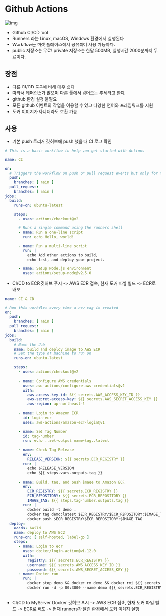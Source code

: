 # Github Actions

![img](https://user-images.githubusercontent.com/42149645/147480102-9a50057e-227c-407c-9828-42a21b783d90.png)  

- Github CI/CD tool
- Runners 라는 Linux, macOS, Windows 환경에서 실행된다.
- Workflow는 마켓 플레이스에서 공유되어 사용 가능하다.
- public 저장소는 무료! private 저장소는 한달 500MB, 실행시간 2000분까지 무료이다.

## 장점
- 다른 CI/CD 도구에 비해 매우 쉽다.
- 따라서 레퍼런스가 많으며 다른 툴에서 넘어오는 추세라고 한다.
- github 환경 설정 불필요
- 모든 github 이벤트의 작업을 이용할 수 있고 다양한 언어와 프레임워크를 지원
- 도커 이미지가 아니더라도 호환 가능


## 사용
- 기본 push 트리거
깃허브에 push 했을 때 CI 로그 확인

```yml
# This is a basic workflow to help you get started with Actions

name: CI

on:
  # Triggers the workflow on push or pull request events but only for the main branch
  push:
    branches: [ main ]
  pull_request:
    branches: [ main ]
jobs:
  build:
    runs-on: ubuntu-latest

    steps:
      - uses: actions/checkout@v2

      # Runs a single command using the runners shell
      - name: Run a one-line script
        run: echo Hello, world!

      - name: Run a multi-line script
        run: |
          echo Add other actions to build,
          echo test, and deploy your project.

      - name: Setup Node.js environment
        uses: actions/setup-node@v2.5.0
```

- CI/CD to ECR
깃허브 푸시 -> AWS ECR 접속, 현재 도커 파일 빌드 -> ECR로 배포
```yml
name: CI & CD

# Run this workflow every time a new tag is created
on: 
  push:
    branches: [ main ]
  pull_request:
    branches: [ main ]
jobs:
  build:
    # Name the Job
    name: build and deploy image to AWS ECR
    # Set the type of machine to run on
    runs-on: ubuntu-latest

    steps:
      - uses: actions/checkout@v2
      
      - name: Configure AWS credentials
        uses: aws-actions/configure-aws-credentials@v1
        with:
          aws-access-key-id: ${{ secrets.AWS_ACCESS_KEY_ID }}
          aws-secret-access-key: ${{ secrets.AWS_SECRET_ACCESS_KEY }}
          aws-region: ap-northeast-2
          
      - name: Login to Amazon ECR
        id: login-ecr
        uses: aws-actions/amazon-ecr-login@v1
      
      - name: Set Tag Number
        id: tag-number
        run: echo ::set-output name=tag::latest
        
      - name: Check Tag Release
        env:
          RELEASE_VERSION: ${{ secrets.ECR_REGISTRY }}
        run: |
          echo $RELEASE_VERSION
          echo ${{ steps.vars.outputs.tag }}
        
      - name: Build, tag, and push image to Amazon ECR
        env:
          ECR_REGISTRY: ${{ secrets.ECR_REGISTRY }}
          ECR_REPOSITORY: ${{ secrets.ECR_REPOSITORY }}
          IMAGE_TAG: ${{ steps.tag-number.outputs.tag }}
        run: |
          docker build -t demo .
          docker tag demo:latest $ECR_REGISTRY/$ECR_REPOSITORY:$IMAGE_TAG
          docker push $ECR_REGISTRY/$ECR_REPOSITORY:$IMAGE_TAG
  deploy:
    needs: build
    name: deploy to AWS EC2
    runs-on: [ self-hosted, label-go ]
    steps:
      - name: Login to ecr
        uses: docker/login-action@v1.12.0
        with:
          registry: ${{ secrets.ECR_REGISTRY }}
          username: ${{ secrets.AWS_ACCESS_KEY_ID }}
          password: ${{ secrets.AWS_SECRET_ACCESS_KEY }}
      - name: Docker run
        run: |
          docker stop demo && docker rm demo && docker rmi ${{ secrets.ECR_REGISTRY }}/${{ secrets.ECR_REPOSITORY }}:latest
          docker run -d -p 80:3000 --name demo ${{ secrets.ECR_REGISTRY }}/${{ secrets.ECR_REPOSITORY }}:latest
          
```

- CI/CD to MyServer Docker
깃허브 푸시 -> AWS ECR 접속, 현재 도커 파일 빌드 -> ECR로 배포 -> 현재 runners가 달린 환경에서 도커 이미지 실행
